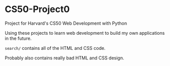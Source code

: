# CS50-Project0

Project for Harvard's CS50 Web Development with Python

Using these projects to learn web development to build my own applications in the future.

`search/` contains all of the HTML and CSS code. 

Probably also contains really bad HTML and CSS design. 